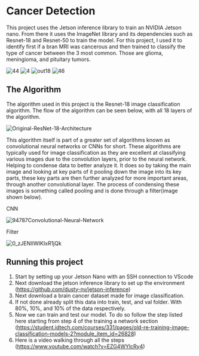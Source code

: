 
# Cancer Detection

 This project uses the Jetson inference library to train an NVIDIA Jetson nano. From there it uses the ImageNet library and its dependencies such as Resnet-18 and Resnet-50 to train the model.
 For this project, I used it to identify first if a bran MRI was cancerous and then trained to classify the type of cancer between the 3 most common. Those are glioma, meningioma, and pituitary tumors.

![44](https://github.com/vsaic/Cancer-Detection/assets/103888349/380bc227-59e9-4bb6-a0aa-d7d1ba579c54) ![4](https://github.com/vsaic/Cancer-Detection/assets/103888349/3b589ccb-4025-41d6-a79f-a45280ac502b) ![out18](https://github.com/vsaic/Cancer-Detection/assets/103888349/767ef7ea-96c4-40f5-9403-cbdbf0a7f91b) ![46](https://github.com/vsaic/Cancer-Detection/assets/103888349/981b3ebd-9a40-4ab2-ab18-2836c277bba9)








## The Algorithm

The algorithm used in this project is the Resnet-18 image classification algorithm.
The flow of the algorithm can be seen below, with all 18 layers of the algorithm.

![Original-ResNet-18-Architecture](https://github.com/user-attachments/assets/e5911620-78ac-45e5-a5c9-6cf0f7d7ff5f)



This algorithm itself is part of a greater set of algorithms known as convolutional neural networks or CNNs for short. These algorithms are typically used for image classification as they are excellent at classifying various images due to the convolution layers, prior to the neural network. Helping to condense data to better analyze it. It does so by taking the main image and looking at key parts of it pooling down the image into its key parts, these key parts are then further analyzed for more important areas, through another convolutional layer. The process of condensing these images is something called pooling and is done through a filter(image shown below).

CNN

![94787Convolutional-Neural-Network](https://github.com/vsaic/Cancer-Detection/assets/103888349/2efc7231-3802-46ca-ad58-96de350608f7)

Filter

![0_zJENIIWIKIxR1jQk](https://github.com/user-attachments/assets/660d8dc4-0418-4eb5-b565-99beb06e4f2d)







## Running this project

1. Start by setting up your Jetson Nano with an SSH connection to VScode
2. Next download the jetson inference library to set up the environment (https://github.com/dusty-nv/jetson-inference)
3. Next download a brain cancer dataset made for image classification.
4. If not done already split this data into train, test, and val folder. With 80%, 10%, and 10% of the data respectively.
5. Now we can train and test our model. To do so follow the step listed here starting from step 4 of the training a network section (https://student.idtech.com/courses/331/pages/old-re-training-image-classification-models-2?module_item_id=26828)
6. Here is a video walking through all the steps (https://www.youtube.com/watch?v=EZG4WYlcRy4)

